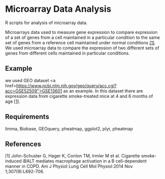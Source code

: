 Microarray Data Analysis
============================
R scripts for analysis of microarray data.

Microarrays data used to measure gene expression to compare expression of a set of genes from a cell maintained in a particular condition to the same set of genes from a reference cell maintained under normal conditions [[1]](#1).
We used microarray data to compare the expression of two different sets of genes from different cells maintained in particular conditions.

## Example

we used GEO dataset <a href=https://www.ncbi.nlm.nih.gov/geo/query/acc.cgi?acc=GSE52509">GSE13601</a> as an example. In this dataset there are expression data from cigarette smoke-treated mice at 4 and 6 months of age [[1]](#1).


## Requirements
limma,
Biobase,
GEOquery,
pheatmap,
ggplot2,
plyr,
pheatmap	

## References
<a id="2">[1]</a>
John-Schuster G, Hager K, Conlon TM, Irmler M et al. Cigarette smoke-induced iBALT mediates macrophage activation in a B cell-dependent manner in COPD. Am J Physiol Lung Cell Mol Physiol 2014 Nov 1;307(9):L692-706.
